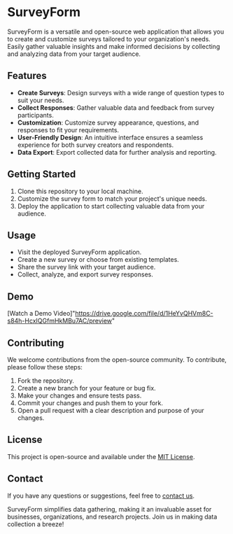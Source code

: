 # SurveyForm


SurveyForm is a versatile and open-source web application that allows you to create and customize surveys tailored to your organization's needs. Easily gather valuable insights and make informed decisions by collecting and analyzing data from your target audience.

## Features

- **Create Surveys**: Design surveys with a wide range of question types to suit your needs.
- **Collect Responses**: Gather valuable data and feedback from survey participants.
- **Customization**: Customize survey appearance, questions, and responses to fit your requirements.
- **User-Friendly Design**: An intuitive interface ensures a seamless experience for both survey creators and respondents.
- **Data Export**: Export collected data for further analysis and reporting.

## Getting Started

1. Clone this repository to your local machine.
2. Customize the survey form to match your project's unique needs.
3. Deploy the application to start collecting valuable data from your audience.

## Usage

- Visit the deployed SurveyForm application.
- Create a new survey or choose from existing templates.
- Share the survey link with your target audience.
- Collect, analyze, and export survey responses.

## Demo

[Watch a Demo Video]"https://drive.google.com/file/d/1HeYvQHVm8C-s84h-HcxIQGfmHkMBu7AC/preview"

## Contributing

We welcome contributions from the open-source community. To contribute, please follow these steps:

1. Fork the repository.
2. Create a new branch for your feature or bug fix.
3. Make your changes and ensure tests pass.
4. Commit your changes and push them to your fork.
5. Open a pull request with a clear description and purpose of your changes.

## License

This project is open-source and available under the [MIT License](LICENSE).

## Contact

If you have any questions or suggestions, feel free to [contact us](mailto:your.email@example.com).

SurveyForm simplifies data gathering, making it an invaluable asset for businesses, organizations, and research projects. Join us in making data collection a breeze!
